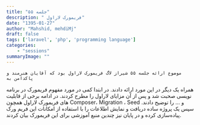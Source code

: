 ```yaml
---
title: "جلسه ۵۵"
description: " فریمورک لاراول"
date: "1395-01-27"
author: "Mahshid, mehdiMj"
draft: false
tags: ['laravel', 'php', 'programming language']
categories:
    - "sessions"
summaryImage: ""
---
```

    موضوع ارائه جلسه ۵۵ شیراز لاگ فریمورک لاراول بود که آقایان هنرمند و پاکدامن به
همراه یک دیگر در این مورد ارائه دادند. در ابتدا کمی در مورد مفهوم فریمورک در
برنامه نویسی صحبت شد و پس از آن مزایای لاراول را مطرح کردند. در ادامه برخی از
قابلیت های فریمورک لاراول همچون Composer، Migration ، Seed و … را توضیح دادند.
سپس یک پروژه ساده دریافت و نمایش اطلاعات را با استفاده از امکانات این فریم ورک
پیاده‌سازی کرده و در پایان نیز چندین منبع آموزشی برای این فریمورک بیان کردند.

